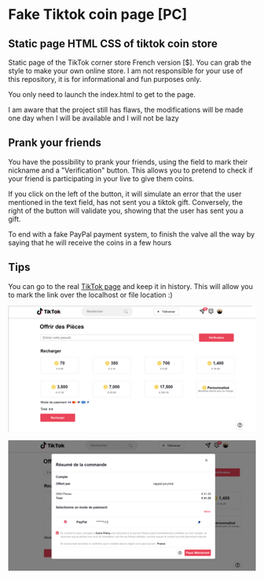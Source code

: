 # Fake Tiktok coin page [PC]

## Static page HTML CSS of tiktok coin store
Static page of the TikTok corner store French version [$]. You can grab the style to make your own online store. 
I am not responsible for your use of this repository, it is for informational and fun purposes only.

You only need to launch the index.html to get to the page.

I am aware that the project still has flaws, the modifications will be made one day when I will be available and I will not be lazy


## Prank your friends
You have the possibility to prank your friends, using the field to mark their nickname and a "Verification" button. This allows you to pretend to check if your friend is participating in your live to give them coins.

If you click on the left of the button, it will simulate an error that the user mentioned in the text field, has not sent you a tiktok gift.
Conversely, the right of the button will validate you, showing that the user has sent you a gift.

To end with a fake PayPal payment system, to finish the valve all the way by saying that he will receive the coins in a few hours


## Tips
You can go to the real [TikTok page](https://www.tiktok.com/coin?lang=fr) and keep it in history. This will allow you to mark the link over the localhost or file location :)

![Preview](/img/Preview.png)

![PreviewPayement](/img/PreviewPayment.png)